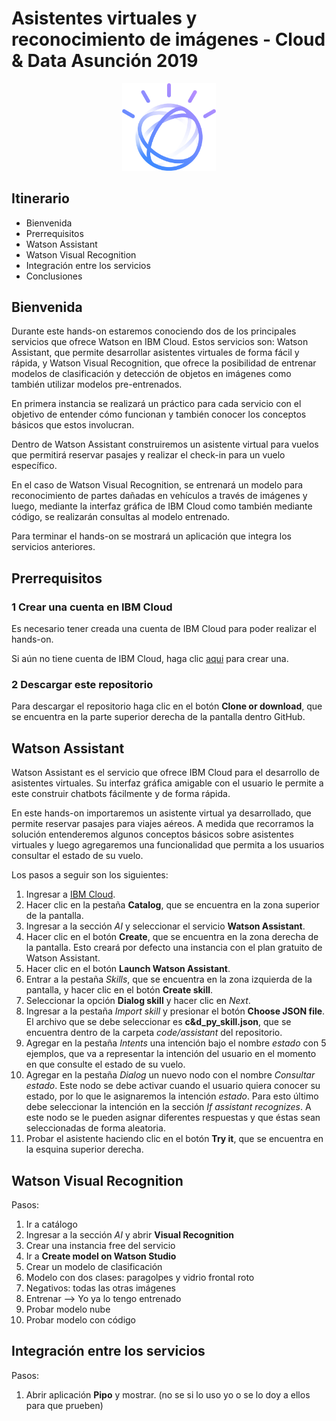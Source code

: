 # Asistentes virtuales y reconocimiento de imágenes - Cloud & Data Asunción 2019

<p align="center">
  <img src="recursos/watson.png" width="150" length="200">
</p>

## Itinerario

* Bienvenida
* Prerrequisitos
* Watson Assistant
* Watson Visual Recognition
* Integración entre los servicios
* Conclusiones

## Bienvenida

Durante este hands-on estaremos conociendo dos de los principales servicios que ofrece Watson en IBM Cloud. Estos servicios son: Watson Assistant, que permite desarrollar asistentes virtuales de forma fácil y rápida, y Watson Visual Recognition, que ofrece la posibilidad de entrenar modelos de clasificación y detección de objetos en imágenes como también utilizar modelos pre-entrenados.

En primera instancia se realizará un práctico para cada servicio con el objetivo de entender cómo funcionan y también conocer los conceptos básicos que estos involucran. 

Dentro de Watson Assistant construiremos un asistente virtual para vuelos que permitirá reservar pasajes y realizar el check-in para un vuelo específico. 

En el caso de Watson Visual Recognition, se entrenará un modelo para reconocimiento de partes dañadas en vehículos a través de imágenes y luego, mediante la interfaz gráfica de IBM Cloud como también mediante código, se realizarán consultas al modelo entrenado.

Para terminar el hands-on se mostrará un aplicación que integra los servicios anteriores.

## Prerrequisitos 


### 1 Crear una cuenta en IBM Cloud

Es necesario tener creada una cuenta de IBM Cloud para poder realizar el hands-on.

Si aún no tiene cuenta de IBM Cloud, haga clic [aqui](https://ibm.biz/CD-PY19) para crear una. 

### 2 Descargar este repositorio

Para descargar el repositorio haga clic en el botón **Clone or download**, que se encuentra en la parte superior derecha de la pantalla dentro GitHub.

## Watson Assistant

Watson Assistant es el servicio que ofrece IBM Cloud para el desarrollo de asistentes virtuales. Su interfaz gráfica amigable con el usuario le permite a este construir chatbots fácilmente y de forma rápida.

En este hands-on importaremos un asistente virtual ya desarrollado, que permite reservar pasajes para viajes aéreos. A medida que recorramos la solución entenderemos algunos conceptos básicos sobre asistentes virtuales y luego agregaremos una funcionalidad que permita a los usuarios consultar el estado de su vuelo.

Los pasos a seguir son los siguientes:

1. Ingresar a [IBM Cloud](https://cloud.ibm.com/login).
2. Hacer clic en la pestaña **Catalog**, que se encuentra en la zona superior de la pantalla.
3. Ingresar a la sección *AI* y seleccionar el servicio **Watson Assistant**.
4. Hacer clic en el botón **Create**, que se encuentra en la zona derecha de la pantalla. Esto creará por defecto una instancia con el plan gratuito de Watson Assistant.
5. Hacer clic en el botón **Launch Watson Assistant**.
6. Entrar a la pestaña *Skills*, que se encuentra en la zona izquierda de la pantalla, y hacer clic en el botón **Create skill**.
7. Seleccionar la opción **Dialog skill** y hacer clic en *Next*.
8. Ingresar a la pestaña *Import skill*	y presionar el botón **Choose JSON file**. El archivo que se debe seleccionar es **c&d_py_skill.json**, que se encuentra dentro de la carpeta *code/assistant* del repositorio.
9. Agregar en la pestaña *Intents* una intención bajo el nombre *estado* con 5 ejemplos, que va a representar la intención del usuario en el momento en que consulte el estado de su vuelo.
10. Agregar en la pestaña *Dialog* un nuevo nodo con el nombre *Consultar estado*. Este nodo se debe activar cuando el usuario quiera conocer su estado, por lo que le asignaremos la intención *estado*. Para esto último debe seleccionar la intención en la sección *If assistant recognizes*. A este nodo se le pueden asignar diferentes respuestas y que éstas sean seleccionadas de forma aleatoria. 
11. Probar el asistente haciendo clic en el botón **Try it**, que se encuentra en la esquina superior derecha. 

## Watson Visual Recognition

Pasos:

1. Ir a catálogo
2. Ingresar a la sección *AI* y abrir **Visual Recognition**
3. Crear una instancia free del servicio
4. Ir a **Create model on Watson Studio**
5. Crear un modelo de clasificación
6. Modelo con dos clases: paragolpes y vidrio frontal roto
7. Negativos: todas las otras imágenes
8. Entrenar --> Yo ya lo tengo entrenado
9. Probar modelo nube
10. Probar modelo con código


## Integración entre los servicios

Pasos:

1. Abrir aplicación **Pipo** y mostrar. (no se si lo uso yo o se lo doy a ellos para que prueben)
